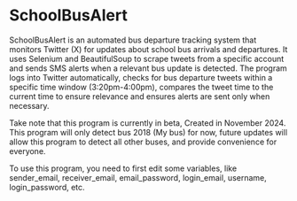 # SchoolBusAlert
SchoolBusAlert is an automated bus departure tracking system that monitors Twitter (X) for updates about school bus arrivals and departures. It uses Selenium and BeautifulSoup to scrape tweets from a specific account and sends SMS alerts when a relevant bus update is detected. The program logs into Twitter automatically, checks for bus departure tweets within a specific time window (3:20pm-4:00pm), compares the tweet time to the current time to ensure relevance and ensures alerts are sent only when necessary.

Take note that this program is currently in beta, Created in November 2024.
This program will only detect bus 2018 (My bus) for now, future updates will allow this program to detect all other buses, and provide convenience for everyone.


To use this program, you need to first edit some variables, like sender_email, receiver_email, email_password, login_email, username, login_password, etc.
